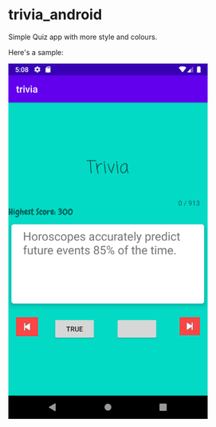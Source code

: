 # trivia_android

Simple Quiz app with more style and colours.

Here's a sample:

<img src="trivia.png" width=400>
